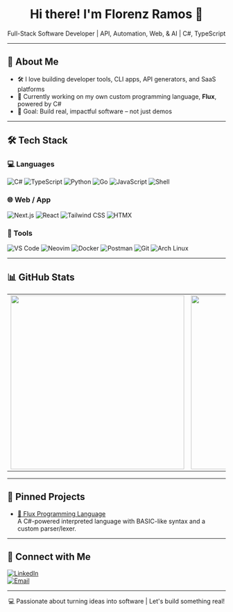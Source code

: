 <h1 align="center">Hi there! I'm Florenz Ramos 👋</h1>
<p align="center">
  Full-Stack Software Developer | API, Automation, Web, & AI | C#, TypeScript
</p>

---

## 🧠 About Me
 
- 🛠️ I love building developer tools, CLI apps, API generators, and SaaS platforms  
- 🚀 Currently working on my own custom programming language, **Flux**, powered by C#  
- 🎯 Goal: Build real, impactful software – not just demos

---

## 🛠️ Tech Stack

### 💻 Languages  
![C#](https://img.shields.io/badge/CSharp-239120?style=flat&logo=csharp&logoColor=white)
![TypeScript](https://img.shields.io/badge/TypeScript-3178C6?style=flat&logo=typescript&logoColor=white)
![Python](https://img.shields.io/badge/Python-3776AB?style=flat&logo=python&logoColor=white)
![Go](https://img.shields.io/badge/Go-00ADD8?style=flat&logo=go&logoColor=white)
![JavaScript](https://img.shields.io/badge/JavaScript-F7DF1E?style=flat&logo=javascript&logoColor=black)
![Shell](https://img.shields.io/badge/Shell-89e051?style=flat&logo=gnu-bash&logoColor=black)

### 🌐 Web / App
![Next.js](https://img.shields.io/badge/Next.js-000000?style=flat&logo=nextdotjs&logoColor=white)
![React](https://img.shields.io/badge/React-61DAFB?style=flat&logo=react&logoColor=black)
![Tailwind CSS](https://img.shields.io/badge/Tailwind_CSS-38B2AC?style=flat&logo=tailwind-css&logoColor=white)
![HTMX](https://img.shields.io/badge/HTMX-4169E1?style=flat)

### 🧰 Tools  
![VS Code](https://img.shields.io/badge/VS%20Code-007ACC?style=flat&logo=visual-studio-code&logoColor=white)
![Neovim](https://img.shields.io/badge/Neovim-57A143?style=flat&logo=neovim&logoColor=white)
![Docker](https://img.shields.io/badge/Docker-2496ED?style=flat&logo=docker&logoColor=white)
![Postman](https://img.shields.io/badge/Postman-FF6C37?style=flat&logo=postman&logoColor=white)
![Git](https://img.shields.io/badge/Git-F05032?style=flat&logo=git&logoColor=white)
![Arch Linux](https://img.shields.io/badge/Arch_Linux-1793D1?style=flat&logo=arch-linux&logoColor=white)

---

## 📊 GitHub Stats

<table>
  <tr>
    <td><img src="https://github-profile-summary-cards.vercel.app/api/cards/stats?username=florenz-ramos&theme=radical" width="400"/></td>
    <td><img src="https://github-profile-summary-cards.vercel.app/api/cards/most-commit-language?username=florenz-ramos&theme=radical" width="400"/></td>
  </tr>
</table>

---

## 📌 Pinned Projects

- [🔧 Flux Programming Language](https://github.com/florenz-ramos/flux)  
A C#-powered interpreted language with BASIC-like syntax and a custom parser/lexer.

<!--- [🧱 ASP.NET API Generator Tool](https://github.com/FlorenzRamos/api-generator)  
Tool that generates clean .NET Core Web APIs from schema files.

- [🎮 Cat Catches Mouse Game](https://github.com/FlorenzRamos/cat-catches-mouse)  
Fun browser game built with React + Next.js.

-->

---

## 🔗 Connect with Me

[![LinkedIn](https://img.shields.io/badge/LinkedIn-blue?style=flat&logo=linkedin&logoColor=white)](https://linkedin.com/in/florenzramos20)  
[![Email](https://img.shields.io/badge/Email-D14836?style=flat&logo=gmail&logoColor=white)](mailto:florenzramos20@gmail.com)

---

<p align="center">
  💻 Passionate about turning ideas into software | Let's build something real!
</p>
